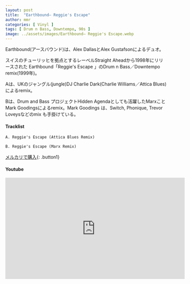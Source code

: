 ```yaml
---
layout: post
title:  "Earthbound– Reggie's Escape"
author: mmr
categories: [ Vinyl ]
tags: [ Drum n Bass, Downtempo, 90s ]
image: ../assets/images/Earthbound– Reggie's Escape.webp
---
```


Earthbound(アースバウンド)は、Alex DallasとAlex Gustafsonによるデュオ。

スイスのチューリッヒを拠点とするレーベルStraight Aheadから1998年にリリースされた Earthbound「Reggie's Escape 」のDrum n Bass／Downtempo remix(1999年)。

Aは、UKのジャングル(jungle)DJ Charlie Dark(Charlie Williams／Attica Blues)によるremix。

Bは、Drum and Bass プロジェクトHidden Agendaとしても活躍したMarxことMark Goodingsによるremix。Mark Goodings は、Switch, Phonique, Trevor Loveysなどのmix も手掛けている。


#### Tracklist
```md
A. Reggie's Escape (Attica Blues Remix)

B. Reggie's Escape (Marx Remix)
```

[メルカリで購入](https://jp.mercari.com/item/m90786572080?afid=6142608987){: .button1}

#### Youtube
<iframe width="560" height="315" src="https://www.youtube.com/embed/EWwjOaNLYUc?si=rsf0WlLXqBrDm6a9" title="YouTube video player" frameborder="0" allow="accelerometer; autoplay; clipboard-write; encrypted-media; gyroscope; picture-in-picture; web-share" referrerpolicy="strict-origin-when-cross-origin" allowfullscreen></iframe>